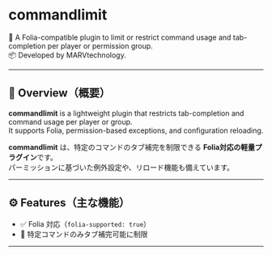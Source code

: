 # commandlimit

🛑 A Folia-compatible plugin to limit or restrict command usage and tab-completion per player or permission group.  
📦 Developed by MARVtechnology.

---

## 📝 Overview（概要）

**commandlimit** is a lightweight plugin that restricts tab-completion and command usage per player or group.  
It supports Folia, permission-based exceptions, and configuration reloading.

**commandlimit** は、特定のコマンドのタブ補完を制限できる **Folia対応の軽量プラグイン**です。  
パーミッションに基づいた例外設定や、リロード機能も備えています。

---

## ⚙️ Features（主な機能）

- ✅ Folia 対応（`folia-supported: true`）
- 🧩 特定コマンドのみタブ補完可能に制限

---

